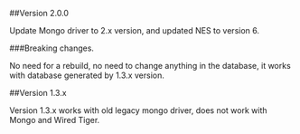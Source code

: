 ##Version 2.0.0

Update Mongo driver to 2.x version, and updated NES to version 6.

###Breaking changes.

No need for a rebuild, no need to change anything in the database, it works with database generated by 1.3.x version.

##Version 1.3.x

Version 1.3.x works with old legacy mongo driver, does not work with Mongo and Wired Tiger.